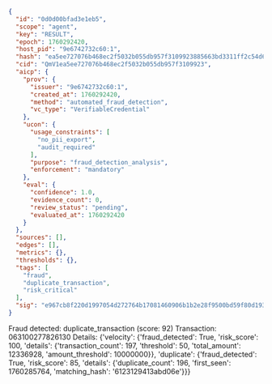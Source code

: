 ```json
{
  "id": "0d0d00bfad3e1eb5",
  "scope": "agent",
  "key": "RESULT",
  "epoch": 1760292420,
  "host_pid": "9e6742732c60:1",
  "hash": "ea5ee727076b468ec2f5032b055db957f3109923885663bd3311ff2c54d6d383",
  "cid": "QmV1ea5ee727076b468ec2f5032b055db957f3109923",
  "aicp": {
    "prov": {
      "issuer": "9e6742732c60:1",
      "created_at": 1760292420,
      "method": "automated_fraud_detection",
      "vc_type": "VerifiableCredential"
    },
    "ucon": {
      "usage_constraints": [
        "no_pii_export",
        "audit_required"
      ],
      "purpose": "fraud_detection_analysis",
      "enforcement": "mandatory"
    },
    "eval": {
      "confidence": 1.0,
      "evidence_count": 0,
      "review_status": "pending",
      "evaluated_at": 1760292420
    }
  },
  "sources": [],
  "edges": [],
  "metrics": {},
  "thresholds": {},
  "tags": [
    "fraud",
    "duplicate_transaction",
    "risk_critical"
  ],
  "sig": "e967cb8f220d1997054d272764b17081460906b1b2e28f9500bd59f80d193174"
}
```

Fraud detected: duplicate_transaction (score: 92)
Transaction: 063100277826130
Details: {'velocity': {'fraud_detected': True, 'risk_score': 100, 'details': {'transaction_count': 197, 'threshold': 50, 'total_amount': 12336928, 'amount_threshold': 10000000}}, 'duplicate': {'fraud_detected': True, 'risk_score': 85, 'details': {'duplicate_count': 196, 'first_seen': 1760285764, 'matching_hash': '6123129413abd06e'}}}